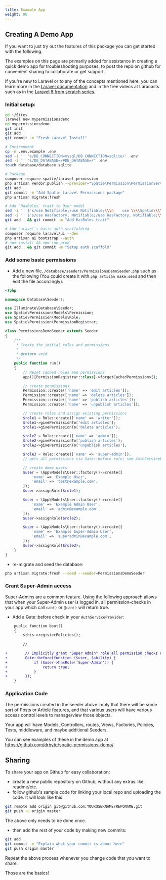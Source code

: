 ```yaml
---
title: Example App
weight: 90
---
```


## Creating A Demo App

If you want to just try out the features of this package you can get started with the following.

The examples on this page are primarily added for assistance in creating a quick demo app for troubleshooting purposes, to post the repo on github for convenient sharing to collaborate or get support.

If you're new to Laravel or to any of the concepts mentioned here, you can learn more in the [Laravel documentation](https://laravel.com/docs/) and in the free videos at Laracasts such as in the [Laravel 6 from scratch series](https://laracasts.com/series/laravel-6-from-scratch/).

### Initial setup:

```sh
cd ~/Sites
laravel new mypermissionsdemo
cd mypermissionsdemo
git init
git add .
git commit -m "Fresh Laravel Install"

# Environment
cp -n .env.example .env
sed -i '' 's/DB_CONNECTION=mysql/DB_CONNECTION=sqlite/' .env
sed -i '' 's/DB_DATABASE=/#DB_DATABASE=/' .env
touch database/database.sqlite

# Package
composer require spatie/laravel-permission
php artisan vendor:publish --provider="Spatie\Permission\PermissionServiceProvider"
git add .
git commit -m "Add Spatie Laravel Permissions package"
php artisan migrate:fresh

# Add `HasRoles` trait to User model
sed -i '' $'s/use Notifiable;/use Notifiable;\\\n    use \\\\Spatie\\\\Permission\\\\Traits\\\\HasRoles;/' app/User.php
sed -i '' $'s/use HasFactory, Notifiable;/use HasFactory, Notifiable;\\\n    use \\\\Spatie\\\\Permission\\\\Traits\\\\HasRoles;/' app/Models/User.php
git add . && git commit -m "Add HasRoles trait"

# Add Laravel's basic auth scaffolding
composer require laravel/ui --dev
php artisan ui bootstrap --auth
# npm install && npm run prod
git add . && git commit -m "Setup auth scaffold"
```

### Add some basic permissions
- Add a new file, `/database/seeders/PermissionsDemoSeeder.php` such as the following (You could create it with `php artisan make:seed` and then edit the file accordingly):

```php
<?php

namespace Database\Seeders;

use Illuminate\Database\Seeder;
use Spatie\Permission\Models\Permission;
use Spatie\Permission\Models\Role;
use Spatie\Permission\PermissionRegistrar;

class PermissionsDemoSeeder extends Seeder
{
    /**
     * Create the initial roles and permissions.
     *
     * @return void
     */
    public function run()
    {
        // Reset cached roles and permissions
        app()[PermissionRegistrar::class]->forgetCachedPermissions();

        // create permissions
        Permission::create(['name' => 'edit articles']);
        Permission::create(['name' => 'delete articles']);
        Permission::create(['name' => 'publish articles']);
        Permission::create(['name' => 'unpublish articles']);

        // create roles and assign existing permissions
        $role1 = Role::create(['name' => 'writer']);
        $role1->givePermissionTo('edit articles');
        $role1->givePermissionTo('delete articles');

        $role2 = Role::create(['name' => 'admin']);
        $role2->givePermissionTo('publish articles');
        $role2->givePermissionTo('unpublish articles');

        $role3 = Role::create(['name' => 'super-admin']);
        // gets all permissions via Gate::before rule; see AuthServiceProvider

        // create demo users
        $user = \App\Models\User::factory()->create([
            'name' => 'Example User',
            'email' => 'test@example.com',
        ]);
        $user->assignRole($role1);

        $user = \App\Models\User::factory()->create([
            'name' => 'Example Admin User',
            'email' => 'admin@example.com',
        ]);
        $user->assignRole($role2);

        $user = \App\Models\User::factory()->create([
            'name' => 'Example Super-Admin User',
            'email' => 'superadmin@example.com',
        ]);
        $user->assignRole($role3);
    }
}

```

- re-migrate and seed the database:

```sh
php artisan migrate:fresh --seed --seeder=PermissionsDemoSeeder
```

### Grant Super-Admin access
Super-Admins are a common feature. Using the following approach allows that when your Super-Admin user is logged in, all permission-checks in your app which call `can()` or `@can()` will return true.

- Add a Gate::before check in your `AuthServiceProvider`:

```diff
    public function boot()
    {
        $this->registerPolicies();
        
        //

+        // Implicitly grant "Super Admin" role all permission checks using can()
+        Gate::before(function ($user, $ability) {
+            if ($user->hasRole('Super-Admin')) {
+                return true;
+            }
+        });
    }
```


### Application Code
The permissions created in the seeder above imply that there will be some sort of Posts or Article features, and that various users will have various access control levels to manage/view those objects.

Your app will have Models, Controllers, routes, Views, Factories, Policies, Tests, middleware, and maybe additional Seeders.

You can see examples of these in the demo app at https://github.com/drbyte/spatie-permissions-demo/

## Sharing
To share your app on Github for easy collaboration:

- create a new public repository on Github, without any extras like readme/etc.
- follow github's sample code for linking your local repo and uploading the code. It will look like this:

```sh
git remote add origin git@github.com:YOURUSERNAME/REPONAME.git
git push -u origin master
```
The above only needs to be done once. 

- then add the rest of your code by making new commits:

```sh
git add .
git commit -m "Explain what your commit is about here"
git push origin master
```
Repeat the above process whenever you change code that you want to share.

Those are the basics!
